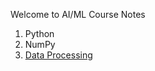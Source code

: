 Welcome to AI/ML Course Notes

1. Python
2. NumPy
3. [Data Processing](https://github.com/harita-gr/AI_ML_Practice/blob/main/Data_Processing.ipynb)
